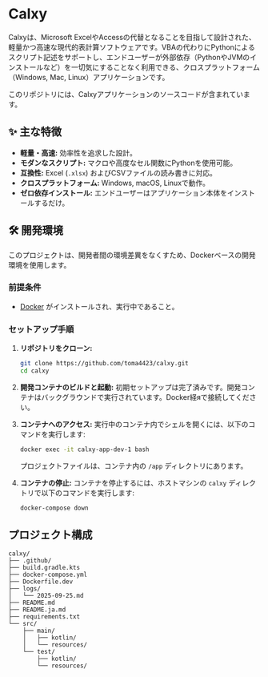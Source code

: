 # Calxy

Calxyは、Microsoft ExcelやAccessの代替となることを目指して設計された、軽量かつ高速な現代的表計算ソフトウェアです。VBAの代わりにPythonによるスクリプト記述をサポートし、エンドユーザーが外部依存（PythonやJVMのインストールなど）を一切気にすることなく利用できる、クロスプラットフォーム（Windows, Mac, Linux）アプリケーションです。

このリポジトリには、Calxyアプリケーションのソースコードが含まれています。

## ✨ 主な特徴

- **軽量・高速:** 効率性を追求した設計。
- **モダンなスクリプト:** マクロや高度なセル関数にPythonを使用可能。
- **互換性:** Excel (`.xlsx`) およびCSVファイルの読み書きに対応。
- **クロスプラットフォーム:** Windows, macOS, Linuxで動作。
- **ゼロ依存インストール:** エンドユーザーはアプリケーション本体をインストールするだけ。

## 🛠️ 開発環境

このプロジェクトは、開発者間の環境差異をなくすため、Dockerベースの開発環境を使用します。

### 前提条件

- [Docker](https://www.docker.com/products/docker-desktop/) がインストールされ、実行中であること。

### セットアップ手順

1.  **リポジトリをクローン:**
    ```bash
    git clone https://github.com/toma4423/calxy.git
    cd calxy
    ```

2.  **開発コンテナのビルドと起動:**
    初期セットアップは完了済みです。開発コンテナはバックグラウンドで実行されています。Docker経яで接続してください。

3.  **コンテナへのアクセス:**
    実行中のコンテナ内でシェルを開くには、以下のコマンドを実行します:
    ```bash
    docker exec -it calxy-app-dev-1 bash
    ```
    プロジェクトファイルは、コンテナ内の `/app` ディレクトリにあります。

4.  **コンテナの停止:**
    コンテナを停止するには、ホストマシンの `calxy` ディレクトリで以下のコマンドを実行します:
    ```bash
    docker-compose down
    ```

## プロジェクト構成

```
calxy/
├── .github/
├── build.gradle.kts
├── docker-compose.yml
├── Dockerfile.dev
├── logs/
│   └── 2025-09-25.md
├── README.md
├── README.ja.md
├── requirements.txt
└── src/
    ├── main/
    │   ├── kotlin/
    │   └── resources/
    └── test/
        ├── kotlin/
        └── resources/
```
